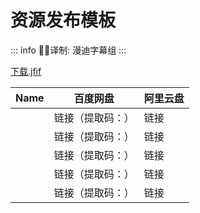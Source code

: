 # 资源发布模板

::: info
✍🏻译制: 漫迪字幕组
:::

[下载.jfif](%E4%B8%8B%E8%BD%BD.jfif)

| Name | 百度网盘 | 阿里云盘 |
| --- | --- | --- |
|  | 链接（提取码：） | 链接 |
|  | 链接（提取码：） | 链接 |
|  | 链接（提取码：） | 链接 |
|  | 链接（提取码：） | 链接 |
|  | 链接（提取码：） | 链接 |